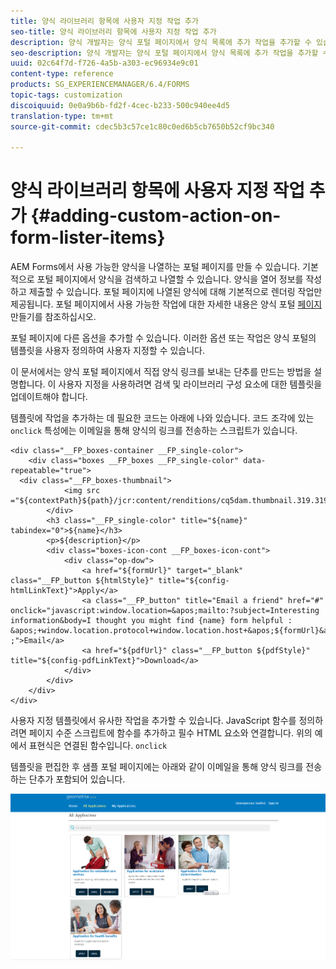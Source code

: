 ```yaml
---
title: 양식 라이브러리 항목에 사용자 지정 작업 추가
seo-title: 양식 라이브러리 항목에 사용자 지정 작업 추가
description: 양식 개발자는 양식 포털 페이지에서 양식 목록에 추가 작업을 추가할 수 있습니다. 기본적으로 양식 목록을 사용하면 양식에 액세스하여 양식을 작성하고 제출할 수 있습니다.
seo-description: 양식 개발자는 양식 포털 페이지에서 양식 목록에 추가 작업을 추가할 수 있습니다. 기본적으로 양식 목록을 사용하면 양식에 액세스하여 양식을 작성하고 제출할 수 있습니다.
uuid: 02c64f7d-f726-4a5b-a303-ec96934e9c01
content-type: reference
products: SG_EXPERIENCEMANAGER/6.4/FORMS
topic-tags: customization
discoiquuid: 0e0a9b6b-fd2f-4cec-b233-500c940ee4d5
translation-type: tm+mt
source-git-commit: cdec5b3c57ce1c80c0ed6b5cb7650b52cf9bc340

---
```



# 양식 라이브러리 항목에 사용자 지정 작업 추가 {#adding-custom-action-on-form-lister-items}

AEM Forms에서 사용 가능한 양식을 나열하는 포털 페이지를 만들 수 있습니다. 기본적으로 포털 페이지에서 양식을 검색하고 나열할 수 있습니다. 양식을 열어 정보를 작성하고 제출할 수 있습니다. 포털 페이지에 나열된 양식에 대해 기본적으로 렌더링 작업만 제공됩니다. 포털 페이지에서 사용 가능한 작업에 대한 자세한 내용은 양식 포털 [페이지](/help/forms/using/creating-form-portal-page.md)만들기를 참조하십시오.

포털 페이지에 다른 옵션을 추가할 수 있습니다. 이러한 옵션 또는 작업은 양식 포털의 템플릿을 사용자 정의하여 사용자 지정할 수 있습니다.

이 문서에서는 양식 포털 페이지에서 직접 양식 링크를 보내는 단추를 만드는 방법을 설명합니다. 이 사용자 지정을 사용하려면 검색 및 라이브러리 구성 요소에 대한 템플릿을 업데이트해야 합니다.

템플릿에 작업을 추가하는 데 필요한 코드는 아래에 나와 있습니다. 코드 조각에 있는 `onclick` 특성에는 이메일을 통해 양식의 링크를 전송하는 스크립트가 있습니다.

```mxml
<div class="__FP_boxes-container __FP_single-color">
    <div class="boxes __FP_boxes __FP_single-color" data-repeatable="true">
  <div class="__FP_boxes-thumbnail">
            <img src ="${contextPath}${path}/jcr:content/renditions/cq5dam.thumbnail.319.319.png">
        </div>
        <h3 class="__FP_single-color" title="${name}" tabindex="0">${name}</h3>
        <p>${description}</p>
        <div class="boxes-icon-cont __FP_boxes-icon-cont">
            <div class="op-dow">
                <a href="${formUrl}" target="_blank" class="__FP_button ${htmlStyle}" title="${config-htmlLinkText}">Apply</a>
                <a class="__FP_button" title="Email a friend" href="#" onclick="javascript:window.location=&apos;mailto:?subject=Interesting information&body=I thought you might find {name} form helpful :  &apos;+window.location.protocol+window.location.host+&apos;${formUrl}&apos; ;">Email</a>
                <a href="${pdfUrl}" class="__FP_button ${pdfStyle}" title="${config-pdfLinkText}">Download</a>
            </div>
        </div>
    </div>
</div>
```

사용자 지정 템플릿에서 유사한 작업을 추가할 수 있습니다. JavaScript 함수를 정의하려면 페이지 수준 스크립트에 함수를 추가하고 필수 HTML 요소와 연결합니다. 위의 예에서 표현식은 연결된 함수입니다. `onclick`

템플릿을 편집한 후 샘플 포털 페이지에는 아래와 같이 이메일을 통해 양식 링크를 전송하는 단추가 포함되어 있습니다.

![email](assets/email.png)

